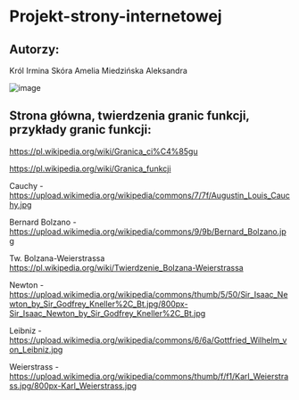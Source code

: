 # Projekt-strony-internetowej

## Autorzy:
Król Irmina
Skóra Amelia
Miedzińska Aleksandra

![image](https://github.com/Finikeji/Projekt-strony-internetowej/assets/162982424/ba203d21-3f9e-48d6-b24e-944d0cfa4a6c)


## Strona główna, twierdzenia granic funkcji, przykłady granic funkcji: 

https://pl.wikipedia.org/wiki/Granica_ci%C4%85gu 

https://pl.wikipedia.org/wiki/Granica_funkcji 

Cauchy - https://upload.wikimedia.org/wikipedia/commons/7/7f/Augustin_Louis_Cauchy.jpg 

Bernard Bolzano - https://upload.wikimedia.org/wikipedia/commons/9/9b/Bernard_Bolzano.jpg 

Tw. Bolzana-Weierstrassa https://pl.wikipedia.org/wiki/Twierdzenie_Bolzana-Weierstrassa 

Newton - https://upload.wikimedia.org/wikipedia/commons/thumb/5/50/Sir_Isaac_Newton_by_Sir_Godfrey_Kneller%2C_Bt.jpg/800px-Sir_Isaac_Newton_by_Sir_Godfrey_Kneller%2C_Bt.jpg 

Leibniz - https://upload.wikimedia.org/wikipedia/commons/6/6a/Gottfried_Wilhelm_von_Leibniz.jpg 

Weierstrass - https://upload.wikimedia.org/wikipedia/commons/thumb/f/f1/Karl_Weierstrass.jpg/800px-Karl_Weierstrass.jpg 
